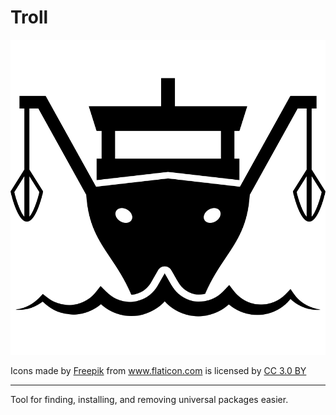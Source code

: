 # Troll

![trolling for fish](./logo.svg)
<div>Icons made by <a href="https://www.freepik.com/?__hstc=57440181.4634984eb193adcd618e24c89b0b4226.1560617638809.1560617638809.1560617638809.1&__hssc=57440181.1.1560617638809&__hsfp=3769018629" title="Freepik">Freepik</a> from <a href="https://www.flaticon.com/" 			    title="Flaticon">www.flaticon.com</a> is licensed by <a href="http://creativecommons.org/licenses/by/3.0/" 			    title="Creative Commons BY 3.0" target="_blank">CC 3.0 BY</a></div>

---

Tool for finding, installing, and removing universal packages easier.

